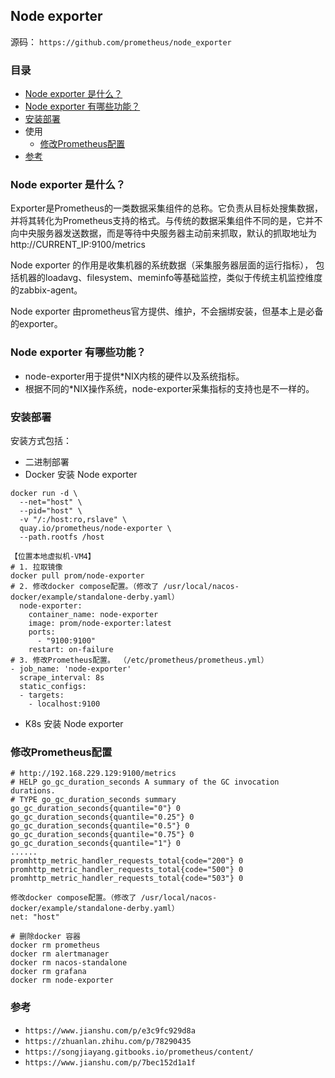 ## Node exporter 

源码： `https://github.com/prometheus/node_exporter`


### 目录
* [Node exporter 是什么？](#Node-exporter-是什么？)
* [Node exporter 有哪些功能？](#Node-exporter-有哪些功能？)
* [安装部署](#安装部署)
* 使用
    * [修改Prometheus配置](#修改Prometheus配置)
* [参考](#参考)

### Node exporter 是什么？
Exporter是Prometheus的一类数据采集组件的总称。它负责从目标处搜集数据，并将其转化为Prometheus支持的格式。与传统的数据采集组件不同的是，它并不向中央服务器发送数据，而是等待中央服务器主动前来抓取，默认的抓取地址为http://CURRENT_IP:9100/metrics

Node exporter 的作用是收集机器的系统数据（采集服务器层面的运行指标）， 包括机器的loadavg、filesystem、meminfo等基础监控，类似于传统主机监控维度的zabbix-agent。

Node exporter 由prometheus官方提供、维护，不会捆绑安装，但基本上是必备的exporter。

### Node exporter 有哪些功能？
* node-exporter用于提供*NIX内核的硬件以及系统指标。
* 根据不同的*NIX操作系统，node-exporter采集指标的支持也是不一样的。

### 安装部署
安装方式包括：
* 二进制部署
* Docker 安装 Node exporter
```text
docker run -d \
  --net="host" \
  --pid="host" \
  -v "/:/host:ro,rslave" \
  quay.io/prometheus/node-exporter \
  --path.rootfs /host

【位置本地虚拟机-VM4】
# 1. 拉取镜像 
docker pull prom/node-exporter
# 2. 修改docker compose配置。（修改了 /usr/local/nacos-docker/example/standalone-derby.yaml）
  node-exporter:
    container_name: node-exporter
    image: prom/node-exporter:latest
    ports:
      - "9100:9100"
    restart: on-failure
# 3. 修改Prometheus配置。 （/etc/prometheus/prometheus.yml）
- job_name: 'node-exporter'
  scrape_interval: 8s
  static_configs:
  - targets:
    - localhost:9100
```
* K8s 安装 Node exporter

### 修改Prometheus配置


```text
# http://192.168.229.129:9100/metrics
# HELP go_gc_duration_seconds A summary of the GC invocation durations.
# TYPE go_gc_duration_seconds summary
go_gc_duration_seconds{quantile="0"} 0
go_gc_duration_seconds{quantile="0.25"} 0
go_gc_duration_seconds{quantile="0.5"} 0
go_gc_duration_seconds{quantile="0.75"} 0
go_gc_duration_seconds{quantile="1"} 0
......
promhttp_metric_handler_requests_total{code="200"} 0
promhttp_metric_handler_requests_total{code="500"} 0
promhttp_metric_handler_requests_total{code="503"} 0
```

```text
修改docker compose配置。（修改了 /usr/local/nacos-docker/example/standalone-derby.yaml）
net: "host"
```

```text
# 删除docker 容器
docker rm prometheus
docker rm alertmanager
docker rm nacos-standalone
docker rm grafana
docker rm node-exporter
```
### 参考
* `https://www.jianshu.com/p/e3c9fc929d8a`
* `https://zhuanlan.zhihu.com/p/78290435`
* `https://songjiayang.gitbooks.io/prometheus/content/`
* `https://www.jianshu.com/p/7bec152d1a1f`